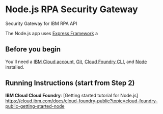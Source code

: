 # Node.js RPA Security Gateway
Security Gateway for IBM RPA API

The Node.js app uses [Express Framework](https://expressjs.com) a

## Before you begin

You'll need a [IBM Cloud account](https://console.ng.bluemix.net/registration/),
 [Git](https://git-scm.com/downloads),
[Cloud Foundry CLI](https://github.com/cloudfoundry/cli#downloads), and [Node](https://nodejs.org/en/) installed.



## Running Instructions (start from Step 2)

**IBM Cloud Cloud Foundry**: [Getting started tutorial for Node.js]
https://cloud.ibm.com/docs/cloud-foundry-public?topic=cloud-foundry-public-getting-started-node
